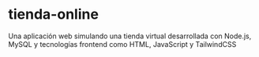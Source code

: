 # tienda-online
Una aplicación web simulando una tienda virtual desarrollada con Node.js, MySQL y tecnologías frontend como HTML, JavaScript y TailwindCSS
